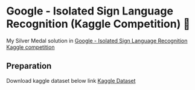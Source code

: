 # Google - Isolated Sign Language Recognition (Kaggle Competition) 🥈
My Silver Medal solution in [Google - Isolated Sign Language Recognition Kaggle competition](https://www.kaggle.com/competitions/asl-signs/leaderboard)

## Preparation
Download kaggle dataset below link
[Kaggle Dataset](https://www.kaggle.com/competitions/asl-signs/data)

